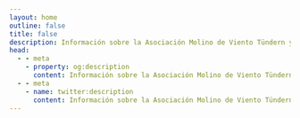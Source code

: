 ```yaml
---
layout: home
outline: false
title: false
description: Información sobre la Asociación Molino de Viento Tündern y su labor.
head:
  - - meta
    - property: og:description
      content: Información sobre la Asociación Molino de Viento Tündern y su labor.
  - - meta
    - name: twitter:description
      content: Información sobre la Asociación Molino de Viento Tündern y su labor.
---
```



<script setup>
import Home from '../pages/Home.vue'
</script>

<Home />

